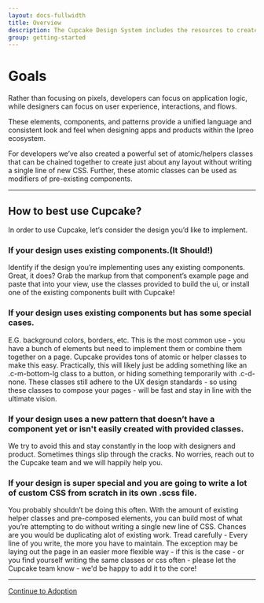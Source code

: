 ```yaml
---
layout: docs-fullwidth
title: Overview
description: The Cupcake Design System includes the resources to create user interfaces consistent with UX principles, design language, and best practices.
group: getting-started
---
```


# Goals
Rather than focusing on pixels, developers can focus on application logic, while designers can focus on user experience, interactions, and flows.

These elements, components, and patterns provide a unified language and consistent look and feel when designing apps and products within the Ipreo ecosystem.

For developers we’ve also created a powerful set of atomic/helpers classes that can be chained together to create just about any layout without writing a single line of new CSS. Further, these atomic classes can be used as modifiers of pre-existing components.

--- 

## How to best use Cupcake?
In order to use Cupcake, let’s consider the design you’d like to implement.

### If your design uses existing components.(It Should!)
Identify if the design you’re implementing uses any existing components. Great, it does? Grab the markup from that component’s example page and paste that into your view, use the classes provided to build the ui, or install one of the existing components built with Cupcake!

### If your design uses existing components but has some special cases.
E.G. background colors, borders, etc. This is the most common use - you have a bunch of elements but need to implement them or combine them together on a page. Cupcake provides tons of atomic or helper classes to make this easy. Practically, this will likely just be adding something like an .c-m-bottom-lg class to a button, or hiding something temporarily with .c-d-none. These classes still adhere to the UX design standards - so using these classes to compose your pages - will be fast and stay in line with the ultimate vision.


### If your design uses a new pattern that doesn’t have a component yet or isn't easily created with provided classes.
We try to avoid this and stay constantly in the loop with designers and product. Sometimes things slip through the cracks. No worries, reach out to the Cupcake team and we will happily help you.


### If your design is super special and you are going to write a lot of custom CSS from scratch in its own .scss file. 
You probably shouldn’t be doing this often. With the amount of existing helper classes and pre-composed elements, you can build most of what you’re attempting to do without writing a single new line of CSS. Chances are you would be duplicating alot of existing work. Tread carefully - Every line of you write, the more you have to maintain. The exception may be laying out the page in an easier more flexible way - if this is the case - or you find yourself writing the same classes or css often - please let the Cupcake team know - we'd be happy to add it to the core!

---

<a class="c-btn-link c-pull-right" href="{{ site.url }}{{ site.baseurl }}/content/getting-started/adoption/">
 Continue to Adoption <i class="fa fa-arrow-right"></i>
</a>
